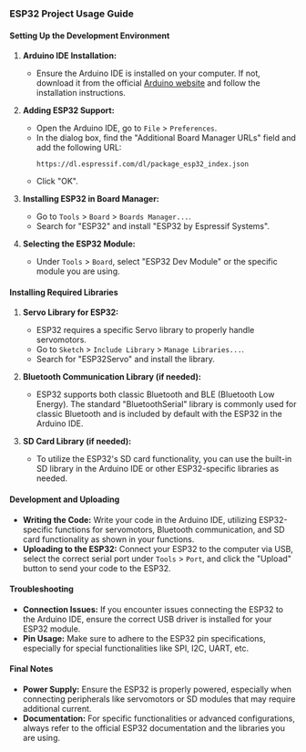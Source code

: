 ### ESP32 Project Usage Guide

#### Setting Up the Development Environment

1. **Arduino IDE Installation:**

   - Ensure the Arduino IDE is installed on your computer. If not, download it from the official [Arduino website](https://www.arduino.cc/en/software) and follow the installation instructions.
2. **Adding ESP32 Support:**

   - Open the Arduino IDE, go to `File` > `Preferences`.
   - In the dialog box, find the "Additional Board Manager URLs" field and add the following URL:
     ```
     https://dl.espressif.com/dl/package_esp32_index.json
     ```
   - Click "OK".
3. **Installing ESP32 in Board Manager:**

   - Go to `Tools` > `Board` > `Boards Manager...`.
   - Search for "ESP32" and install "ESP32 by Espressif Systems".
4. **Selecting the ESP32 Module:**

   - Under `Tools` > `Board`, select "ESP32 Dev Module" or the specific module you are using.

#### Installing Required Libraries

1. **Servo Library for ESP32:**

   - ESP32 requires a specific Servo library to properly handle servomotors.
   - Go to `Sketch` > `Include Library` > `Manage Libraries...`.
   - Search for "ESP32Servo" and install the library.
2. **Bluetooth Communication Library (if needed):**

   - ESP32 supports both classic Bluetooth and BLE (Bluetooth Low Energy). The standard "BluetoothSerial" library is commonly used for classic Bluetooth and is included by default with the ESP32 in the Arduino IDE.
3. **SD Card Library (if needed):**

   - To utilize the ESP32's SD card functionality, you can use the built-in SD library in the Arduino IDE or other ESP32-specific libraries as needed.

#### Development and Uploading

- **Writing the Code:** Write your code in the Arduino IDE, utilizing ESP32-specific functions for servomotors, Bluetooth communication, and SD card functionality as shown in your functions.
- **Uploading to the ESP32:** Connect your ESP32 to the computer via USB, select the correct serial port under `Tools` > `Port`, and click the "Upload" button to send your code to the ESP32.

#### Troubleshooting

- **Connection Issues:** If you encounter issues connecting the ESP32 to the Arduino IDE, ensure the correct USB driver is installed for your ESP32 module.
- **Pin Usage:** Make sure to adhere to the ESP32 pin specifications, especially for special functionalities like SPI, I2C, UART, etc.

#### Final Notes

- **Power Supply:** Ensure the ESP32 is properly powered, especially when connecting peripherals like servomotors or SD modules that may require additional current.
- **Documentation:** For specific functionalities or advanced configurations, always refer to the official ESP32 documentation and the libraries you are using.
